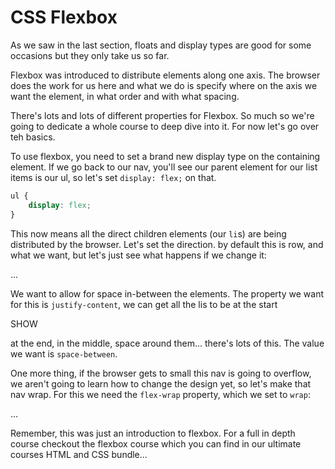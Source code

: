 # CSS Flexbox

As we saw in the last section, floats and display types are good for some occasions but they only take us so far.

Flexbox was introduced to distribute elements along one axis. The browser does the work for us here and what we do is specify where on the axis we want the element, in what order and with what spacing.

There's lots and lots of different properties for Flexbox. So much so we're going to dedicate a whole course to deep dive into it. For now let's go over teh basics.

To use flexbox, you need to set a brand new display type on the containing element. If we go back to our nav, you'll see our parent element for our list items is our ul, so let's set `display: flex;` on that.

```css
ul {
	display: flex;
}
```

This now means all the direct children elements (our `li`s) are being distributed by the browser. Let's set the direction. by default this is row, and what we want, but let's just see what happens if we change it:

...

We want to allow for space in-between the elements. The property we want for this is `justify-content`, we can get all the lis to be at the start

SHOW

at the end, in the middle, space around them... there's lots of this. The value we want is `space-between`.

One more thing, if the browser gets to small this nav is going to overflow, we aren't going to learn how to change the design yet, so let's make that nav wrap. For this we need the `flex-wrap` property, which we set to `wrap`:

...

Remember, this was just an introduction to flexbox. For a full in depth course checkout the flexbox course which you can find in our ultimate courses HTML and CSS bundle...